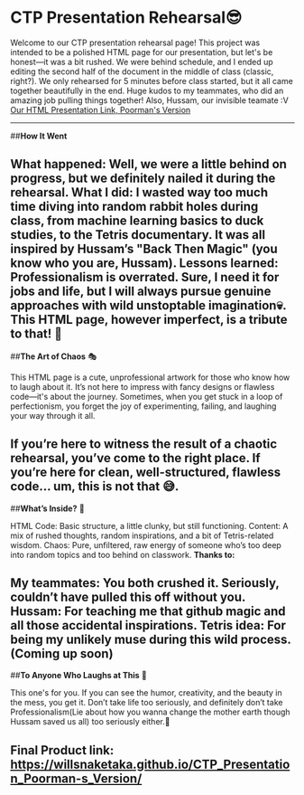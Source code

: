 # **CTP Presentation Rehearsal😎**

Welcome to our CTP presentation rehearsal page! This project was intended to be a polished HTML page for our presentation, but let's be honest—it was a bit rushed. We were behind schedule, and I ended up editing the second half of the document in the middle of class (classic, right?). We only rehearsed for 5 minutes before class started, but it all came together beautifully in the end. Huge kudos to my teammates, who did an amazing job pulling things together! Also, Hussam, our invisible teamate :V
[Our HTML Presentation Link, Poorman's Version](https://willsnaketaka.github.io/CTP_Presentation_Poorman-s_Version/)
___

##**How It Went**

**What happened:** Well, we were a little behind on progress, but we definitely nailed it during the rehearsal.
**What I did:** I wasted way too much time diving into random rabbit holes during class, from machine learning basics to duck studies, to the Tetris documentary. It was all inspired by Hussam’s "Back Then Magic" (you know who you are, Hussam).
Lessons learned: Professionalism is overrated. Sure, I need it for jobs and life, but I will always pursue genuine approaches with wild unstoptable imagination💀. This HTML page, however imperfect, is a tribute to that! 🎨
---
##**The Art of Chaos** 🎭

This HTML page is a cute, unprofessional artwork for those who know how to laugh about it. It’s not here to impress with fancy designs or flawless code—it's about the journey. Sometimes, when you get stuck in a loop of perfectionism, you forget the joy of experimenting, failing, and laughing your way through it all.

If you’re here to witness the result of a chaotic rehearsal, you’ve come to the right place. If you’re here for clean, well-structured, flawless code… um, this is not that 😅.
---
##**What’s Inside?** 🧐

HTML Code: Basic structure, a little clunky, but still functioning.
Content: A mix of rushed thoughts, random inspirations, and a bit of Tetris-related wisdom.
Chaos: Pure, unfiltered, raw energy of someone who’s too deep into random topics and too behind on classwork.
**Thanks to:**

My teammates: You both crushed it. Seriously, couldn’t have pulled this off without you.
**Hussam:** For teaching me that github magic and all those accidental inspirations.
**Tetris idea:** For being my unlikely muse during this wild process.(Coming up soon)
---
##**To Anyone Who Laughs at This** 🖤

This one's for you. If you can see the humor, creativity, and the beauty in the mess, you get it. Don’t take life too seriously, and definitely don’t take Professionalism(Lie about how you wanna change the mother earth though Hussam saved us all) too seriously either.🤡

Final Product link: https://willsnaketaka.github.io/CTP_Presentation_Poorman-s_Version/
---
